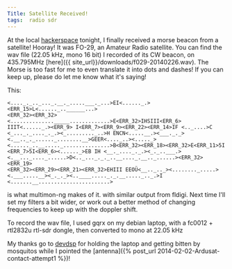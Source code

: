 ```yaml
---
Title: Satellite Received!
tags:  radio sdr
---
```



At the local [hackerspace](http://makehackvoid.com) tonight, I finally received a morse beacon from a satellite! Hooray! It was FO-29, an Amateur Radio satellite. You can find the wav file (22.05 kHz, mono 16 bit) I recorded of its CW beacon, on 435.795MHz [here]({{ site_url}}/downloads/f029-20140226.wav).  The Morse is too fast for me to even translate it into dots and dashes! If you can keep up, please do let me know what it's saying!

This:

    <...._._.._..._.__._.....___._...>EI<......_.><ERR_15>L<......_..______...>
    <ERR_32><ERR_32><.............._____.............>E<ERR_32>IHSIII<ERR_6>
    IIIT<......_.><ERR_9> I<ERR_7><ERR_9><ERR_22><ERR_14>IF <.._....>C
    <_..._._...._._.><_........._..>H ENCN<.....__.><___._._>
    <.__.._._......_........__>GEER<...._..><....._>
    <......_..__....._...............>B<ERR_32><ERR_18><ERR_32>E<ERR_11>5I
    <ERR_7>5I<ERR_6><......_>EB IH <__._...._._.><_._..___.>
    <.__..._...._......>D<.._..._._._..__...._.__.._......><ERR_32><ERR_19>
    <ERR_32><ERR_29><ERR_21><ERR_32>EHIII EEOÜ<__.._.._><........_.....>
    <.___.....__><_._._><..____....._._.__....._.._.>I
    <.......__.......................>


is what multimon-ng makes of it. with similar output from fldigi.  Next time I'll set my filters a bit wider, or work out a better method of changing frequencies to keep up with the doppler shift.

To record the wav file, I used gqrx on my debian laptop, with a fc0012 + rtl2832u rtl-sdr dongle, then converted to mono at 22.05 kHz

My thanks go to [devdsp](https://github.com/devdsp) for holding the laptop and getting bitten by mosquitos while I pointed the [antenna]({% post_url 2014-02-02-Ardusat-contact-attempt1 %})!

